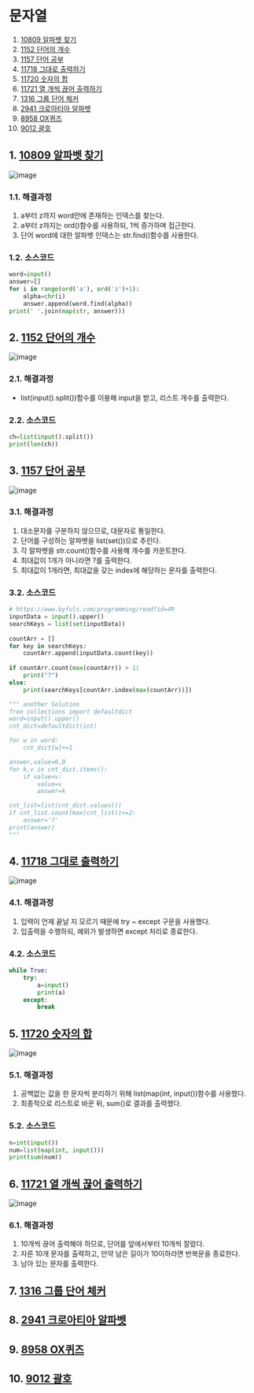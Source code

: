 # 문자열

1. [10809 알파벳 찾기](#1-10809-알파벳-찾기)
2. [1152 단어의 개수](#2-1152-단어의-개수)
3. [1157 단어 공부](#3-1157-단어-공부)
4. [11718 그대로 출력하기](#4-11718-그대로-출력하기)
5. [11720 숫자의 합](#5-11720-숫자의-합)
6. [11721 열 개씩 끊어 출력하기](#6-11721-열-개씩-끊어-출력하기)
7. [1316 그룹 단어 체커](#7-1316-그룹-단어-체커)
8. [2941 크로아티아 알파벳](#8-2941-크로아티아-알파벳)
9. [8958 OX퀴즈](#9-8958-OX퀴즈)
10. [9012 괄호](#10-9012-괄호)

## 1. [10809 알파벳 찾기](https://www.acmicpc.net/problem/10809)
![image](https://user-images.githubusercontent.com/44918665/139560846-5df89106-465c-4c97-a691-63dc2330505e.png)

### 1.1. 해결과정
1. a부터 z까지 word안에 존재하는 인덱스를 찾는다.
2. a부터 z까지는 ord()함수를 사용하되, 1씩 증가하며 접근한다.
3. 단어 word에 대한 알파벳 인덱스는 str.find()함수를 사용한다.

### 1.2. 소스코드
```python
word=input()
answer=[]
for i in range(ord('a'), ord('z')+1):
    alpha=chr(i)
    answer.append(word.find(alpha))
print(' '.join(map(str, answer)))
```

## 2. [1152 단어의 개수](https://www.acmicpc.net/problem/1152)
![image](https://user-images.githubusercontent.com/44918665/139561001-4b3510c7-9f28-4a20-918c-6102abdd8d10.png)

### 2.1. 해결과정
- list(input().split())함수를 이용해 input을 받고, 리스트 개수를 출력한다.

### 2.2. 소스코드
```python
ch=list(input().split())
print(len(ch))
```

## 3. [1157 단어 공부](https://www.acmicpc.net/problem/1157)
![image](https://user-images.githubusercontent.com/44918665/139561068-2a0f3011-b18d-4c02-9816-a50b2981fd66.png)

### 3.1. 해결과정
1. 대소문자를 구분하지 않으므로, 대문자로 통일한다.
2. 단어를 구성하는 알파벳을 list(set())으로 추린다.
3. 각 알파벳을 str.count()함수를 사용해 개수를 카운트한다.
4. 최대값이 1개가 아니라면 ?를 출력한다.
5. 최대값이 1개라면, 최대값을 갖는 index에 해당하는 문자를 출력한다.

### 3.2. 소스코드
```python
# https://www.byfuls.com/programming/read?id=49
inputData = input().upper()
searchKeys = list(set(inputData))
 
countArr = []
for key in searchKeys:
    countArr.append(inputData.count(key))
 
if countArr.count(max(countArr)) > 1:
    print("?")
else:
    print(searchKeys[countArr.index(max(countArr))])

""" another Solution
from collections import defaultdict
word=input().upper()
cnt_dict=defaultdict(int)

for w in word:
    cnt_dict[w]+=1

answer,value=0,0
for k,v in cnt_dict.items():
    if value<v:
        value=v
        answer=k

cnt_list=list(cnt_dict.values())
if cnt_list.count(max(cnt_list))>=2:
    answer='?'
print(answer)
"""
```

## 4. [11718 그대로 출력하기](https://www.acmicpc.net/problem/11718)
![image](https://user-images.githubusercontent.com/44918665/139562201-a387806e-cd04-478a-baad-840d7d8b584d.png)

### 4.1. 해결과정
1. 입력이 언제 끝날 지 모르기 때문에 try ~ except 구문을 사용했다.
2. 입출력을 수행하되, 예외가 발생하면 except 처리로 종료한다.

### 4.2. 소스코드
```python
while True:
    try:
        a=input()
        print(a)
    except:
        break
```

## 5. [11720 숫자의 합](https://www.acmicpc.net/problem/11720)
![image](https://user-images.githubusercontent.com/44918665/139562224-57ed726a-0d78-43fe-a91e-2b4d0470c7f0.png)

### 5.1. 해결과정
1. 공백없는 값을 한 문자씩 분리하기 위해 list(map(int, input())함수를 사용했다.
2. 최종적으로 리스트로 바꾼 뒤, sum()로 결과를 출력했다.

### 5.2. 소스코드
```python
n=int(input())
num=list(map(int, input()))
print(sum(num))
```

## 6. [11721 열 개씩 끊어 출력하기](https://www.acmicpc.net/problem/11721)
![image](https://user-images.githubusercontent.com/44918665/139562262-f1f1ca78-8c42-433c-98f2-865aa99c4f01.png)

### 6.1. 해결과정
1. 10개씩 끊어 출력해야 하므로, 단어를 앞에서부터 10개씩 잘랐다.
2. 자른 10개 문자를 출력하고, 만약 남은 길이가 10이하라면 반복문을 종료한다.
3. 남아 있는 문자를 출력한다.

## 7. [1316 그룹 단어 체커](https://www.acmicpc.net/problem/1316)


## 8. [2941 크로아티아 알파벳](https://www.acmicpc.net/problem/2941)
## 9. [8958 OX퀴즈](https://www.acmicpc.net/problem/8958)
## 10. [9012 괄호](https://www.acmicpc.net/problem/9012)


